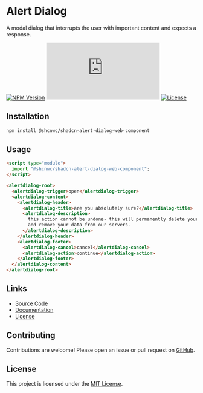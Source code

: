 # Alert Dialog

A modal dialog that interrupts the user with important content and expects a response.

[![NPM Version](https://img.shields.io/npm/v/@shcnwc/shadcn-alert-dialog-web-component.svg)](https://www.npmjs.com/package/@shcnwc/shadcn-alert-dialog-web-component)
[![Package Size](https://img.badgesize.io/https://unpkg.com/@shcnwc/shadcn-alert-dialog-web-component/index.js?compression=gzip)](https://www.npmjs.com/package/@shcnwc/shadcn-alert-dialog-web-component)
[![License](https://img.shields.io/npm/l/@shcnwc/shadcn-alert-dialog-web-component.svg)](https://github.com/shcnwc/shadcn-web-components/blob/main/LICENSE)


## Installation

```bash
npm install @shcnwc/shadcn-alert-dialog-web-component
```

## Usage

```html
<script type="module">
  import "@shcnwc/shadcn-alert-dialog-web-component";
</script>

<alertdialog-root>
  <alertdialog-trigger>open</alertdialog-trigger>
  <alertdialog-content>
    <alertdialog-header>
      <alertdialog-title>are you absolutely sure?</alertdialog-title>
      <alertdialog-description>
        this action cannot be undone- this will permanently delete your account
        and remove your data from our servers-
      </alertdialog-description>
    </alertdialog-header>
    <alertdialog-footer>
      <alertdialog-cancel>cancel</alertdialog-cancel>
      <alertdialog-action>continue</alertdialog-action>
    </alertdialog-footer>
  </alertdialog-content>
</alertdialog-root>
```

## Links

- [Source Code](https://github.com/shcnwc/shadcn-web-components/tree/main/dist/alert-dialog)
- [Documentation](https://github.com/shcnwc/shadcn-web-components)
- [License](https://github.com/shcnwc/shadcn-web-components/blob/main/LICENSE)

## Contributing

Contributions are welcome! Please open an issue or pull request on [GitHub](https://github.com/shcnwc/shadcn-web-components).

## License

This project is licensed under the [MIT License](https://github.com/shcnwc/shadcn-web-components/blob/main/LICENSE).
